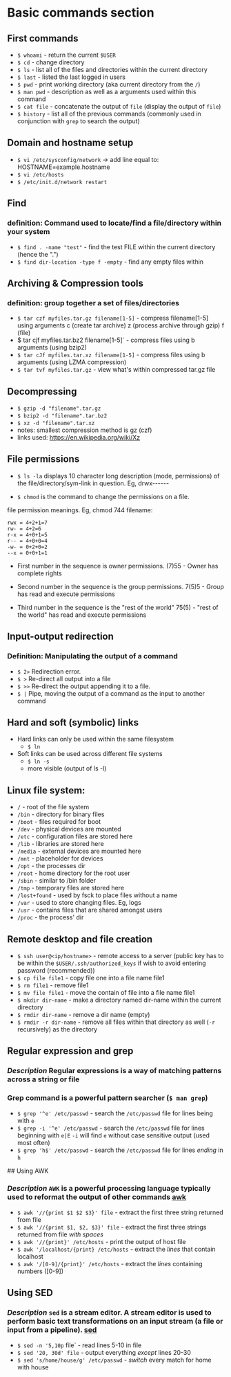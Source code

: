 # Basic commands section

## First commands

* `$ whoami` - return the current `$USER`
* `$ cd` - change directory
* `$ ls` - list all of the files and directories within the current directory
* `$ last` - listed the last logged in users
* `$ pwd` - print working directory (aka current directory from the `/`)
* `$ man pwd` - description as well as a arguments used within this command
* `$ cat file` - concatenate the output of `file` (display the output of `file`)
* `$ history` - list all of the previous commands (commonly used in conjunction with `grep` to search the output)

## Domain and hostname setup

* `$ vi /etc/sysconfig/network` -> add line equal to: HOSTNAME=example.hostname
* `$ vi /etc/hosts`
* `$ /etc/init.d/network restart`

## Find

### definition: Command used to locate/find a file/directory within your system

* `$ find . -name "test"` - find the test FILE within the current directory (hence the ".")
* `$ find dir-location -type f -empty` - find any empty files within <dir-location>

## Archiving & Compression tools

### definition: group together a set of files/directories

* `$ tar czf myfiles.tar.gz filename[1-5]` - compress filename[1-5] using arguments c (create tar archive) z (process archive through gzip) f (file)
* $ tar cjf myfiles.tar.bz2 filename[1-5]` - compress files using b arguments (using bzip2)
* `$ tar cJf myfiles.tar.xz filename[1-5]` - compress files using b arguments (using LZMA compression)
* `$ tar tvf myfiles.tar.gz` - view what's within compressed tar.gz file

## Decompressing

* `$ gzip -d "filename".tar.gz`
* `$ bzip2 -d "filename".tar.bz2`
* `$ xz -d "filename".tar.xz`
* notes: smallest compression method is gz (czf)
* links used: https://en.wikipedia.org/wiki/Xz

## File permissions

* `$ ls -la` displays 10 character long description (mode, permissions) of the file/directory/sym-link in question. Eg, drwx------

* `$ chmod` is the command to change the permissions on a file.

 file permission meanings. Eg, chmod 744 filename:

    rwx = 4+2+1=7
    rw- = 4+2=6
    r-x = 4+0+1=5
    r-- = 4+0+0=4
    -w- = 0+2+0=2
    --x = 0+0+1=1

* First number in the sequence is owner permissions. (7)55 - Owner has complete rights

* Second number in the sequence is the group permissions. 7(5)5 - Group has read and execute permissions

* Third number in the sequence is the "rest of the world" 75(5) - "rest of the world" has read and execute permissions

## Input-output redirection

### Definition: Manipulating the output of a command

* `$ 2>` Redirection error.
* `$ >` Re-direct all output into a file
* `$ >>` Re-direct the output appending it to a file.
* `$ |` Pipe, moving the output of a command as the input to another command

## Hard and soft (symbolic) links

* Hard links can only be used within the same filesystem
  * `$ ln`
* Soft links can be used across different file systems
  * `$ ln -s`
  * more visible (output of ls -l)

## Linux file system:

* `/` - root of the file system
* `/bin` - directory for binary files
* `/boot` - files required for boot
* `/dev` - physical devices are mounted
* `/etc` - configuration files are stored here
* `/lib` - libraries are stored here
* `/media` - external devices are mounted here
* `/mnt` - placeholder for devices
* `/opt` - the processes dir
* `/root` - home directory for the root user
* `/sbin` - similar to /bin folder
* `/tmp` - temporary files are stored here
* `/lost+found` - used by fsck to place files without a name
* `/var` - used to store changing files. Eg, logs
* `/usr` - contains files that are shared amongst users
* `/proc` - the process' dir

## Remote desktop and file creation

* `$ ssh user@<ip/hostname>` - remote access to a server (public key has to be within the `$USER/.ssh/authorized_keys` if wish to avoid entering password (recommended))
* `$ cp file file1` - copy file one into a file name file1
* `$ rm file1` - remove file1
* `$ mv file file1` - move the contain of file into a file name file1
* `$ mkdir dir-name` - make a directory named dir-name within the current directory
* `$ rmdir dir-name` - remove a dir name (empty)
* `$ rmdir -r dir-name` - remove all files within that directory as well (`-r` recursively) as the directory

## Regular expression and grep

### *Description* Regular expressions is a way of matching patterns across a string or file

### Grep command is a powerful pattern searcher (`$ man grep`)

* `$ grep '^e' /etc/passwd` - search the `/etc/passwd` file for lines being with `e`
* `$ grep -i '^e' /etc/passwd` - search the `/etc/passwd` file for lines beginning with `e|E` `-i` will find `e` without case sensitive output (used most often)
* `$ grep 'h$' /etc/passwd` - search the `/etc/passwd` file for lines *ending* in `h`

## Using AWK

### *Description* `AWK` is a powerful processing language typically used to reformat the output of other commands [awk](https://www.gnu.org/software/gawk/manual/html_node/Very-Simple.html)

* `$ awk '//{print $1 $2 $3}' file` - extract the first three string returned from file
* `$ awk '//{print $1, $2, $3}' file` - extract the first three strings returned from file *with spaces*
* `$ awk '//{print}' /etc/hosts` - print the output of host file
* `$ awk '/localhost/{print} /etc/hosts` - extract the *lines* that contain localhost
* `$ awk '/[0-9]/{print}' /etc/hosts` - extract the *lines* containing numbers ([0-9])

## Using SED

### *Description* `sed` is a stream editor. A stream editor is used to perform basic text transformations on an input stream (a file or input from a pipeline). [sed](https://www.gnu.org/software/sed/manual/sed.html)

* `$ sed -n '5,10p` file` - read lines 5-10 in file
* `$ sed '20, 30d' file` - output everything *except* lines 20-30
* `$ sed 's/home/house/g' /etc/passwd` - _switch_ every match for home with house